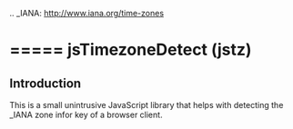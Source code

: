 .. _IANA: http://www.iana.org/time-zones

=====
jsTimezoneDetect (jstz)
=====

Introduction
--------
This is a small unintrusive JavaScript library that helps with detecting the _IANA zone infor key of a browser client. 


